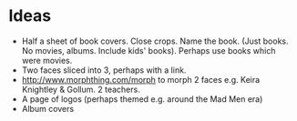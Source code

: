 Ideas
=====
* Half a sheet of book covers. Close crops. Name the book. (Just books. No movies, albums. Include kids' books). Perhaps use books which were movies.
* Two faces sliced into 3, perhaps with a link.
* http://www.morphthing.com/morph to morph 2 faces e.g. Keira Knightley & Gollum. 2 teachers.
* A page of logos (perhaps themed e.g. around the Mad Men era)
* Album covers